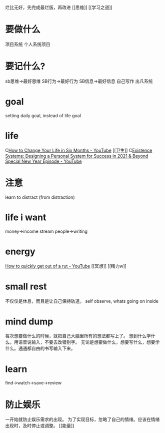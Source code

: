 烂比无好，先完成最烂版，再改进
[[思维]]
[[学习之道]]
# 要做什么
项目系统
个人系统项目
# 要记什么?
sb思维→最好思维
SB行为→最好行为
SB信息→最好信息
自己写作
出凡系统
# goal
setting daily goal, instead of life goal
# life
C[How to Change Your Life in Six Months - YouTube](https://www.youtube.com/watch?v=pSCMDKWOVZ8)
[[卫生]]
C[Existence Systems: Designing a Personal System for Success in 2021 & Beyond Special New Year Episode - YouTube](https://www.youtube.com/watch?v=YOhvSvBQvnE)
# 注意
learn to distract (from distraction)
# life i want
money→income stream
people→writing
# energy
[How to quickly get out of a rut - YouTube](https://www.youtube.com/watch?v=Vd_Lcub_OxA)
[[冥想]]
[[精力w]]
# small rest
不仅仅是休息，而且是让自己保持轨道。
self observe, whats going on inside
# mind dump
每次想要做什么的时候，就把自己大脑里所有的想法都写上了。
想到什么学什么。用语音说输入，不要去改错别字。
无论是想要做什么，想要写什么，想要学什么。通通都自由的书写输入下来。
# learn
find→watch→save→review
# 防止娱乐
一开始就防止娱乐需求的出现。
为了实现目标，忽略了自己的情绪。应该在情绪出现时，及时停止或调整。
[[能量]]